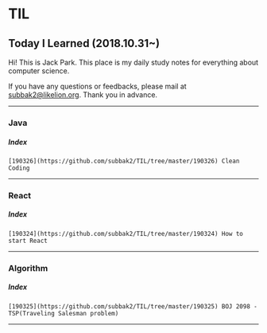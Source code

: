 # TIL
## Today I Learned (2018.10.31~)

Hi! This is Jack Park. 
This place is my daily study notes for everything about computer science.

If you have any questions or feedbacks, please mail at subbak2@likelion.org. 
Thank you in advance.
<hr/>

### Java
##### Index
    [190326](https://github.com/subbak2/TIL/tree/master/190326) Clean Coding

<hr/>

### React
##### Index
    [190324](https://github.com/subbak2/TIL/tree/master/190324) How to start React

<hr/>

### Algorithm
##### Index
    [190325](https://github.com/subbak2/TIL/tree/master/190325) BOJ 2098 - TSP(Traveling Salesman problem)

<hr/>
